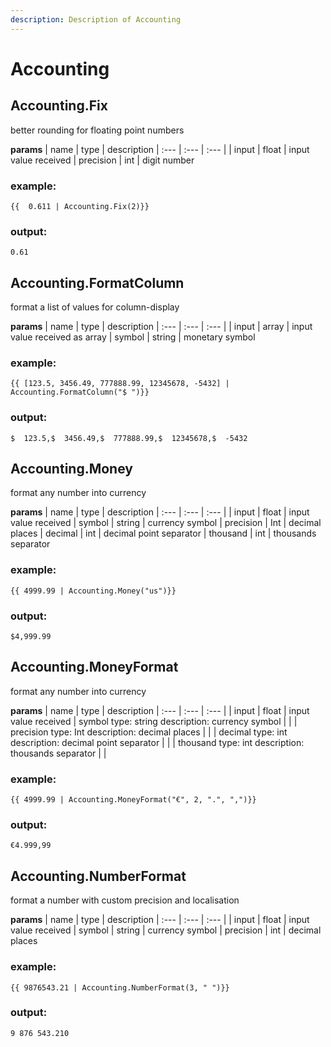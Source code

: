 ```yaml
---
description: Description of Accounting
---
```


# Accounting


## Accounting.Fix
better rounding for floating point numbers


**params**
    | name | type  | description
    | :--- | :---  | :---        |
    | input | float  | input value received
    | precision | int  | digit number


### example:
```
{{  0.611 | Accounting.Fix(2)}}

```

### output:
```
0.61

```

## Accounting.FormatColumn
format a list of values for column-display


**params**
    | name | type  | description
    | :--- | :---  | :---        |
    | input | array  | input value received as array
    | symbol | string  | monetary symbol


### example:
```
{{ [123.5, 3456.49, 777888.99, 12345678, -5432] | Accounting.FormatColumn("$ ")}}

```

### output:
```
$  123.5,$  3456.49,$  777888.99,$  12345678,$  -5432

```

## Accounting.Money
format any number into currency


**params**
    | name | type  | description
    | :--- | :---  | :---        |
    | input | float  | input value received
    | symbol | string  | currency symbol
    | precision | Int  | decimal places
    | decimal | int  | decimal point separator
    | thousand | int  | thousands separator


### example:
```
{{ 4999.99 | Accounting.Money("us")}}

```

### output:
```
$4,999.99

```

## Accounting.MoneyFormat
format any number into currency


**params**
    | name | type  | description
    | :--- | :---  | :---        |
    | input | float  | input value received
    | symbol
type: string
description: currency symbol |   | 
    | precision
type: Int
description: decimal places |   | 
    | decimal
type: int
description: decimal point separator |   | 
    | thousand
type: int
description: thousands separator |   | 


### example:
```
{{ 4999.99 | Accounting.MoneyFormat("€", 2, ".", ",")}}

```

### output:
```
€4.999,99

```

## Accounting.NumberFormat
format a number with custom precision and localisation


**params**
    | name | type  | description
    | :--- | :---  | :---        |
    | input | float  | input value received
    | symbol | string  | currency symbol
    | precision | int  | decimal places


### example:
```
{{ 9876543.21 | Accounting.NumberFormat(3, " ")}}

```

### output:
```
9 876 543.210

```




